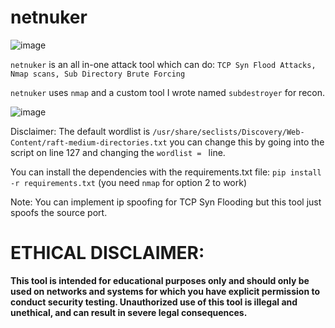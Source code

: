 # netnuker

![image](https://github.com/mxntysec/netnuker/assets/166342298/eaec4916-bddb-4e1d-9701-579244132e1f)

`netnuker` is an all in-one attack tool which can do: `TCP Syn Flood Attacks, Nmap scans, Sub Directory Brute Forcing`

`netnuker` uses `nmap` and a custom tool I wrote named `subdestroyer` for recon.

![image](https://github.com/mxntysec/netnuker/assets/166342298/33e6e383-45b2-4e0a-99ca-4fa9b263c315)

Disclaimer: The default wordlist is `/usr/share/seclists/Discovery/Web-Content/raft-medium-directories.txt` you can change this by going into the script on line 127 and changing the `wordlist = ` line.

You can install the dependencies with the requirements.txt file: `pip install -r requirements.txt` (you need `nmap` for option 2 to work)

Note: You can implement ip spoofing for TCP Syn Flooding but this tool just spoofs the source port.

# ETHICAL DISCLAIMER:

**This tool is intended for educational purposes only and should only be used on networks and systems for which you have explicit permission to conduct security testing. Unauthorized use of this tool is illegal and unethical, and can result in severe legal consequences.**
